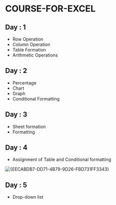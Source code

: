 # COURSE-FOR-EXCEL
## Day : 1
- Row Operation
- Column Operation
- Table Formation
- Arithmetic Operations
## Day : 2
- Percentage
- Chart
- Graph
- Conditional Formatting
## Day : 3
- Sheet formation
- Formatting
## Day : 4
- Assignment of Table and Conditional formatting

![{EECABDB7-DD71-4B79-9D26-FBD731FF3343}](https://github.com/user-attachments/assets/9e1fcf5d-bd96-47ed-bd16-732eadad9bea)

## Day : 5
- Drop-down list
